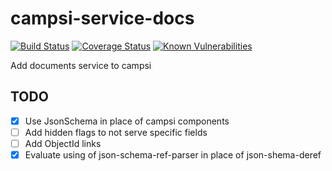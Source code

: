 # campsi-service-docs
[![Build Status][build-image]][build-url]
[![Coverage Status][coverage-image]][coverage-url]
[![Known Vulnerabilities][vulnerabilities-image]][vulnerabilities-url]

Add documents service to campsi

## TODO
 - [X] Use JsonSchema in place of campsi components
 - [ ] Add hidden flags to not serve specific fields
 - [ ] Add ObjectId links
 - [X] Evaluate using of json-schema-ref-parser in place of json-shema-deref

[build-image]: https://travis-ci.org/campsi/campsi-service-docs.svg?branch=master
[build-url]: https://travis-ci.org/campsi/campsi-service-docs

[coverage-image]: https://coveralls.io/repos/github/campsi/campsi-service-docs/badge.svg?branch=master
[coverage-url]: https://coveralls.io/github/campsi/campsi-service-docs?branch=master

[vulnerabilities-image]: https://snyk.io/test/github/campsi/campsi-service-docs/badge.svg
[vulnerabilities-url]: https://snyk.io/test/github/campsi/campsi-service-docs
